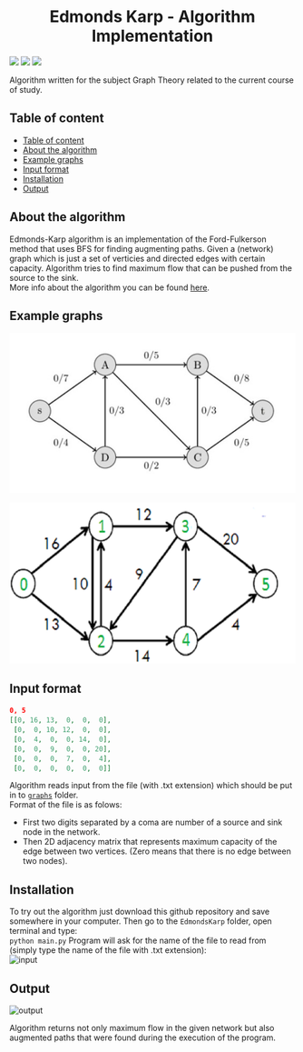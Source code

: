 <h1 align="center">Edmonds Karp - Algorithm Implementation</h1>

<img src="https://img.shields.io/badge/python-3.9.1-green.svg">
<img src="https://img.shields.io/badge/made%20by-jwozn2k-blue.svg">
<img src="https://img.shields.io/badge/technologies-PyCharm, VSC-red.svg">

Algorithm written for the subject Graph Theory related to the current course of study.

## Table of content
- [Table of content](#table-of-content)
- [About the algorithm](#about-the-algorithm)
- [Example graphs](#example-graphs)
- [Input format](#input-format)
- [Installation](#installation)
- [Output](#output)

## About the algorithm
Edmonds-Karp algorithm is an implementation of the Ford-Fulkerson method that uses BFS for finding augmenting paths. Given a (network) graph which is just a set of verticies and directed edges with certain capacity. Algorithm tries to find maximum flow that can be pushed from the source to the sink.  
More info about the algorithm you can be found [here](https://en.wikipedia.org/wiki/Edmonds%E2%80%93Karp_algorithm). 

## Example graphs
![img1](images/img1.jpg)

![img2](images/img2.png)

## Input format
```json
0, 5
[[0, 16, 13,  0,  0,  0],
 [0,  0, 10, 12,  0,  0],
 [0,  4,  0,  0, 14,  0],
 [0,  0,  9,  0,  0, 20],
 [0,  0,  0,  7,  0,  4],
 [0,  0,  0,  0,  0,  0]]
```
Algorithm reads input from the file (with .txt extension) which should be put in to [`graphs`](https://github.com/jwozn2k/EdmondsKarp/tree/main/graphs) folder.  
Format of the file is as folows:  
- First two digits separated by a coma are number of a source and sink node in the network.
- Then 2D adjacency matrix that represents maximum capacity of the edge between two vertices. (Zero means that there is no edge between two nodes). 

## Installation
To try out the algorithm just download this github repository and save somewhere in your computer. Then go to the `EdmondsKarp` folder, open terminal and type:  
```python main.py```
Program will ask for the name of the file to read from (simply type the name of the file with .txt extension):  
![input](images/input.jpg)

## Output
![output](images/output.jpg)

Algorithm returns not only maximum flow in the given network but also augmented paths that were found during the execution of the program.


  
